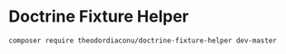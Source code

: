 Doctrine Fixture Helper
==============================================

```
composer require theodordiaconu/doctrine-fixture-helper dev-master
```

